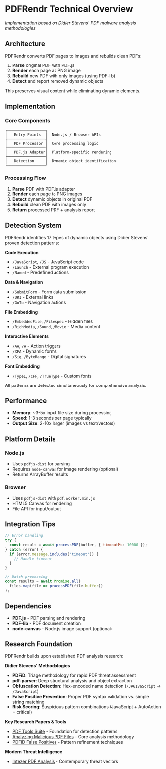 # PDFRendr Technical Overview

*Implementation based on Didier Stevens' PDF malware analysis methodologies*

## Architecture

PDFRendr converts PDF pages to images and rebuilds clean PDFs:

1. **Parse** original PDF with PDF.js
2. **Render** each page as PNG image  
3. **Rebuild** new PDF with only images (using PDF-lib)
4. **Detect** and report removed dynamic objects

This preserves visual content while eliminating dynamic elements.

## Implementation

### Core Components

```
┌─────────────────┐
│   Entry Points  │  Node.js / Browser APIs
├─────────────────┤
│   PDF Processor │  Core processing logic
├─────────────────┤
│   PDF.js Adapter│  Platform-specific rendering
├─────────────────┤
│   Detection     │  Dynamic object identification
└─────────────────┘
```

### Processing Flow

1. **Parse** PDF with PDF.js adapter
2. **Render** each page to PNG images
3. **Detect** dynamic objects in original PDF
4. **Rebuild** clean PDF with images only
5. **Return** processed PDF + analysis report

## Detection System

PDFRendr identifies 17 types of dynamic objects using Didier Stevens' proven detection patterns:

**Code Execution**
- `/JavaScript`, `/JS` - JavaScript code
- `/Launch` - External program execution  
- `/Named` - Predefined actions

**Data & Navigation**  
- `/SubmitForm` - Form data submission
- `/URI` - External links
- `/GoTo` - Navigation actions

**File Embedding**
- `/EmbeddedFile`, `/Filespec` - Hidden files
- `/RichMedia`, `/Sound`, `/Movie` - Media content

**Interactive Elements**
- `/AA`, `/A` - Action triggers  
- `/XFA` - Dynamic forms
- `/Sig`, `/ByteRange` - Digital signatures

**Font Embedding**
- `/Type1`, `/CFF`, `/TrueType` - Custom fonts

All patterns are detected simultaneously for comprehensive analysis.

## Performance

- **Memory**: ~3-5x input file size during processing  
- **Speed**: 1-3 seconds per page typically
- **Output Size**: 2-10x larger (images vs text/vectors)

## Platform Details

### Node.js
- Uses `pdfjs-dist` for parsing
- Requires `node-canvas` for image rendering (optional)
- Returns ArrayBuffer results

### Browser  
- Uses `pdfjs-dist` with `pdf.worker.min.js`
- HTML5 Canvas for rendering
- File API for input/output

## Integration Tips

```javascript
// Error handling
try {
  const result = await processPDF(buffer, { timeoutMs: 10000 });
} catch (error) {
  if (error.message.includes('timeout')) {
    // Handle timeout
  }
}

// Batch processing
const results = await Promise.all(
  files.map(file => processPDF(file.buffer))
);
```

## Dependencies

- **PDF.js** - PDF parsing and rendering
- **PDF-lib** - PDF document creation  
- **node-canvas** - Node.js image support (optional)

## Research Foundation

PDFRendr builds upon established PDF analysis research:

**Didier Stevens' Methodologies**
- **PDFiD**: Triage methodology for rapid PDF threat assessment
- **pdf-parser**: Deep structural analysis and object extraction
- **Obfuscation Detection**: Hex-encoded name detection (`/J#61vaScript` → `/JavaScript`)
- **False Positive Prevention**: Proper PDF syntax validation vs. simple string matching
- **Risk Scoring**: Suspicious pattern combinations (JavaScript + AutoAction = critical)

**Key Research Papers & Tools**
- [PDF Tools Suite](https://blog.didierstevens.com/programs/pdf-tools/) - Foundation for detection patterns
- [Analyzing Malicious PDF Files](https://blog.didierstevens.com/2008/10/20/analyzing-a-malicious-pdf-file/) - Core analysis methodology
- [PDFiD False Positives](https://blog.didierstevens.com/) - Pattern refinement techniques

**Modern Threat Intelligence**
- [Intezer PDF Analysis](https://www.intezer.com/blog/malware-analysis/analyzing-malicious-pdf-files/) - Contemporary threat vectors